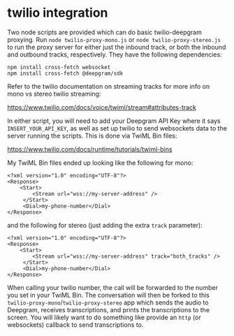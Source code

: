 # twilio integration

Two node scripts are provided which can do basic twilio-deepgram proxying. Run `node twilio-proxy-mono.js` or `node twilio-proxy-stereo.js`
to run the proxy server for either just the inbound track, or both the inbound and outbound tracks, respectively. They have the following dependencies:

```
npm install cross-fetch websocket
npm install cross-fetch @deepgram/sdk
```

Refer to the twilio documentation on streaming tracks for more info on mono vs stereo twilio streaming:

https://www.twilio.com/docs/voice/twiml/stream#attributes-track

In either script, you will need to add your Deepgram API Key where it says `INSERT_YOUR_API_KEY`,
as well as set up twilio to send websockets data to the server running the scripts. This is done via
TwiML Bin files: 

https://www.twilio.com/docs/runtime/tutorials/twiml-bins

My TwiML Bin files ended up looking like the following for mono:

```
<?xml version="1.0" encoding="UTF-8"?>
<Response>
    <Start>
        <Stream url="wss://my-server-address" />
     </Start>
     <Dial>my-phone-number</Dial>
</Response>
```

and the following for stereo (just adding the extra `track` parameter):

```
<?xml version="1.0" encoding="UTF-8"?>
<Response>
    <Start>
        <Stream url="wss://my-server-address" track="both_tracks" />
     </Start>
     <Dial>my-phone-number</Dial>
</Response>
```

When calling your twilio number, the call will be forwarded to the number you set in your TwiML Bin. The
conversation will then be forked to this `twilio-proxy-mono`/`twilio-proxy-stereo` app which sends the audio to Deepgram, receives
transcriptions, and prints the transcriptions to the screen. You will likely want to do something like
provide an `http` (or websockets) callback to send transcriptions to.
